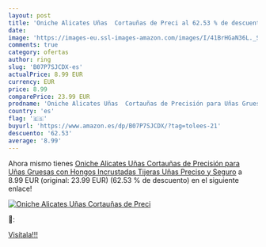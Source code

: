 ```yaml
---
layout: post
title: 'Oniche Alicates Uñas  Cortauñas de Preci al 62.53 % de descuento'
date: 
image: 'https://images-eu.ssl-images-amazon.com/images/I/41BrHGaN36L._SL200_.jpg'
comments: true
category: ofertas
author: ring
slug: 'B07P7SJCDX-es'
actualPrice: 8.99 EUR
currency: EUR
price: 8.99
comparePrice: 23.99 EUR
prodname: 'Oniche Alicates Uñas  Cortauñas de Precisión para Uñas Gruesas con Hongos Incrustadas  Tijeras Uñas Preciso y Seguro'
country: 'es'
flag: '🇪🇸'
buyurl: 'https://www.amazon.es/dp/B07P7SJCDX/?tag=tolees-21'
descuento: '62.53'
average: '8.99'
---
```


Ahora mismo tienes [Oniche Alicates Uñas  Cortauñas de Precisión para Uñas Gruesas con Hongos Incrustadas  Tijeras Uñas Preciso y Seguro](https://www.amazon.es/dp/B07P7SJCDX/?tag=tolees-21) a 8.99 EUR (original: 23.99 EUR) (62.53 %  de descuento) en el siguiente enlace!

[![Oniche Alicates Uñas  Cortauñas de Preci](https://images-eu.ssl-images-amazon.com/images/I/41BrHGaN36L._SL200_.jpg)](https://www.amazon.es/dp/B07P7SJCDX/?tag=tolees-21)

🔎:


[Visítala!!!](https://www.amazon.es/dp/B07P7SJCDX/?tag=tolees-21)
